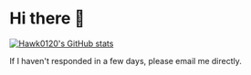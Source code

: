 # Hi there 👋

[![Hawk0120's GitHub stats](https://github-readme-stats.vercel.app/api?username=hawk0120)](https://github.com/anuraghazra/github-readme-stats)


If I haven't responded in a few days, please email me directly. 
